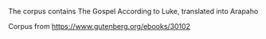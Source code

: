 The corpus contains The Gospel According to Luke, translated into Arapaho

Corpus from https://www.gutenberg.org/ebooks/30102